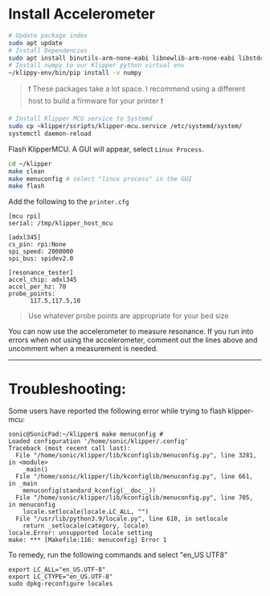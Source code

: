 # Install Accelerometer

```bash
# Update package index
sudo apt update
# Install Dependencies
sudo apt install binutils-arm-none-eabi libnewlib-arm-none-eabi libstdc++-arm-none-eabi-newlib gcc-arm-none-eabi python3-numpy python3-matplotlib libatlas-base-dev
# Install numpy to our Klipper python virtual env
~/klippy-env/bin/pip install -v numpy
```
> ❗ These packages take a lot space. I recommend using a different host to build a firmware for your printer ❗

```bash
# Install Klipper MCU service to Systemd
sudo cp ~klipper/scripts/klipper-mcu.service /etc/systemd/system/
systemctl daemon-reload
```

Flash KlipperMCU. A GUI will appear, select `Linux Process`.

```bash
cd ~/klipper
make clean
make menuconfig # select "linux process" in the GUI
make flash
```

Add the following to the `printer.cfg`
```
[mcu rpi]
serial: /tmp/klipper_host_mcu

[adxl345]
cs_pin: rpi:None
spi_speed: 2000000
spi_bus: spidev2.0

[resonance_tester]
accel_chip: adxl345
accel_per_hz: 70
probe_points:
      117.5,117.5,10
```
> Use whatever probe points are appropriate for your bed size

You can now use the accelerometer to measure resonance. If you run into errors when not using the accelerometer, comment out the lines above and uncomment when a measurement is needed.

-----

# Troubleshooting:

Some users have reported the following error while trying to flash klipper-mcu:

```
sonic@SonicPad:~/klipper$ make menuconfig #
Loaded configuration '/home/sonic/klipper/.config'
Traceback (most recent call last):
  File "/home/sonic/klipper/lib/kconfiglib/menuconfig.py", line 3281, in <module>
    _main()
  File "/home/sonic/klipper/lib/kconfiglib/menuconfig.py", line 661, in _main
    menuconfig(standard_kconfig(__doc__))
  File "/home/sonic/klipper/lib/kconfiglib/menuconfig.py", line 705, in menuconfig
    locale.setlocale(locale.LC_ALL, "")
  File "/usr/lib/python3.9/locale.py", line 610, in setlocale
    return _setlocale(category, locale)
locale.Error: unsupported locale setting
make: *** [Makefile:116: menuconfig] Error 1
```

To remedy, run the following commands and select "en_US UTF8"

```
export LC_ALL="en_US.UTF-8"
export LC_CTYPE="en_US.UTF-8"
sudo dpkg-reconfigure locales
```